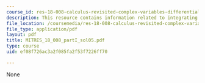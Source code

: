 ```yaml
---
course_id: res-18-008-calculus-revisited-complex-variables-differential-equations-and-linear-algebra-fall-2011
description: This resource contains information related to integrating complex functions.
file_location: /coursemedia/res-18-008-calculus-revisited-complex-variables-differential-equations-and-linear-algebra-fall-2011/ef08f726ac3a2f085fa2f53f7226ff70_MITRES_18_008_partI_sol05.pdf
file_type: application/pdf
layout: pdf
title: MITRES_18_008_partI_sol05.pdf
type: course
uid: ef08f726ac3a2f085fa2f53f7226ff70

---
```

None